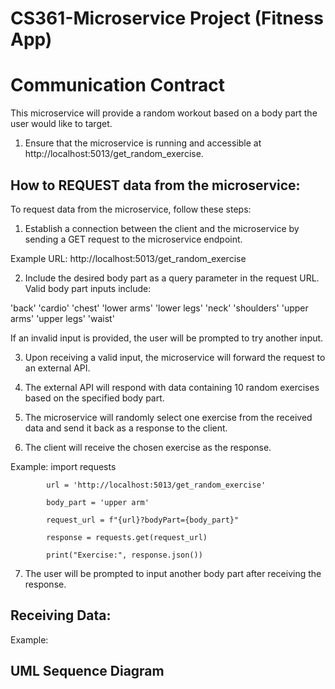# CS361-Microservice Project (Fitness App)

# Communication Contract
This microservice will provide a random workout based on a body part the user would like to target.
  1) Ensure that the microservice is running and accessible at http://localhost:5013/get_random_exercise.

## How to REQUEST data from the microservice:

To request data from the microservice, follow these steps:

1) Establish a connection between the client and the microservice by sending a GET request to the microservice endpoint.

  Example URL: http://localhost:5013/get_random_exercise

2) Include the desired body part as a query parameter in the request URL. Valid body part inputs include:

  'back'
  'cardio'
  'chest'
  'lower arms'
  'lower legs'
  'neck'
  'shoulders'
  'upper arms'
  'upper legs'
  'waist'
  
  If an invalid input is provided, the user will be prompted to try another input.

3) Upon receiving a valid input, the microservice will forward the request to an external API.

4) The external API will respond with data containing 10 random exercises based on the specified body part.

5) The microservice will randomly select one exercise from the received data and send it back as a response to the client.

6) The client will receive the chosen exercise as the response.

Example:
            import requests
            
            url = 'http://localhost:5013/get_random_exercise'
            
            body_part = 'upper arm'
            
            request_url = f"{url}?bodyPart={body_part}"
            
            response = requests.get(request_url)
            
            print("Exercise:", response.json())

7) The user will be prompted to input another body part after receiving the response.
   
## Receiving Data:

Example:

  

## UML Sequence Diagram
